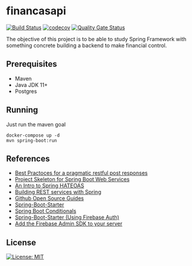 # financasapi

[![Build Status](https://travis-ci.org/emerson-matos/financasapi.svg?branch=master)](https://travis-ci.org/emerson-matos/financasapi)
[![codecov](https://codecov.io/gh/emerson-matos/financasapi/branch/master/graph/badge.svg)](https://codecov.io/gh/emerson-matos/financasapi)
[![Quality Gate Status](https://sonarcloud.io/api/project_badges/measure?project=emerson-matos_financasapi&metric=alert_status)](https://sonarcloud.io/dashboard?id=emerson-matos_financasapi)

The objective of this project is to be able to study Spring Framework with something concrete building a backend to make financial control.

## Prerequisites

* Maven
* Java JDK 11+
* Postgres

## Running

Just run the maven goal

```
docker-compose up -d
mvn spring-boot:run
```

## References

* [Best Practoces for a pragmatic restful post responses](https://www.vinaysahni.com/best-practices-for-a-pragmatic-restful-api)
* [Project Skeleton for Spring Boot Web Services](https://github.com/leanstacks/skeleton-ws-spring-boot)
* [An Intro to Spring HATEOAS](https://www.baeldung.com/spring-hateoas-tutorial)
* [Building REST services with Spring](https://spring.io/guides/tutorials/rest/)
* [Github Open Source Guides](https://opensource.guide/)
* [Spring-Boot-Starter](https://github.com/savicprvoslav/Spring-Boot-starter)
* [Spring Boot Conditionals](https://reflectoring.io/spring-boot-conditionals/)
* [Spring-Boot-Starter (Using Firebase Auth)](https://github.com/savicprvoslav/Spring-Boot-starter/)
* [Add the Firebase Admin SDK to your server](https://firebase.google.com/docs/admin/setup)

## License

[![License: MIT](https://img.shields.io/badge/License-MIT-yellow.svg)](https://opensource.org/licenses/MIT)
